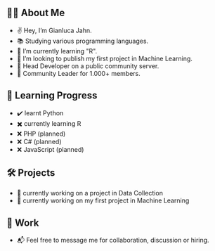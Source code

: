 ## 👨‍💻 About Me #

- ✌️  Hey, I’m Gianluca Jahn.
- 📚 Studying various programming languages.
- 🌱 I’m currently learning "R".
- 🏹 I’m looking to publish my first project in Machine Learning.
- 🧬 Head Developer on a public community server. 
- 🎤 Community Leader for 1.000+ members.

## 🎯 Learning Progress #

- ✔️ learnt Python
- ✖️ currently learning R
- ❌ PHP (planned)
- ❌ C# (planned)
- ❌ JavaScript (planned)

## 🛠 Projects #

- 🔧 currently working on a project in Data Collection
- 🔧 currently working on my first project in Machine Learning

## 💼 Work #

- 📬 Feel free to message me for collaboration, discussion or hiring.

<!---
gianlucajahn/gianlucajahn is a ✨ special ✨ repository because its `README.md` (this file) appears on your GitHub profile.
You can click the Preview link to take a look at your changes.
--->
